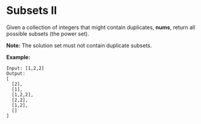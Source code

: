 # Subsets II

Given a collection of integers that might contain duplicates, __nums__, return all possible subsets (the power set).

__Note:__ The solution set must not contain duplicate subsets.

__Example:__

```pseudo
Input: [1,2,2]
Output:
[
  [2],
  [1],
  [1,2,2],
  [2,2],
  [1,2],
  []
]
```
